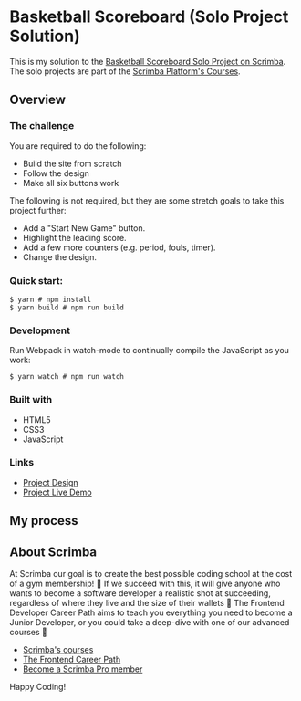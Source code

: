 # Basketball Scoreboard (Solo Project Solution)

This is my solution to the [Basketball Scoreboard Solo Project on Scrimba](https://scrimba.com/learn/learnjavascript/solo-project-basketball-scoreboard-cz9adVfP). The solo projects are part of the [Scrimba Platform's Courses](https://scrimba.com/allcourses).

## Overview

### The challenge

You are required to do the following:

- Build the site from scratch
- Follow the design
- Make all six buttons work

The following is not required, but they are some stretch goals to take this project further:

- Add a "Start New Game" button.
- Highlight the leading score.
- Add a few more counters (e.g. period, fouls, timer).
- Change the design.

### Quick start:

```
$ yarn # npm install
$ yarn build # npm run build
```

### Development

Run Webpack in watch-mode to continually compile the JavaScript as you work:

```
$ yarn watch # npm run watch
```

### Built with

- HTML5
- CSS3
- JavaScript

### Links

- [Project Design](https://www.figma.com/file/YC48MCx4frBFtYoz6rNJE6/Basketball-Scoreboard?node-id=0%3A1)
- [Project Live Demo](https://scrimba.com/scrim/cwGyNMfd)

## My process

## About Scrimba

At Scrimba our goal is to create the best possible coding school at the cost of a gym membership! 💜
If we succeed with this, it will give anyone who wants to become a software developer a realistic shot at succeeding, regardless of where they live and the size of their wallets 🎉
The Frontend Developer Career Path aims to teach you everything you need to become a Junior Developer, or you could take a deep-dive with one of our advanced courses 🚀

- [Scrimba's courses](https://scrimba.com/allcourses)
- [The Frontend Career Path](https://scrimba.com/learn/frontend)
- [Become a Scrimba Pro member](https://scrimba.com/pricing)

Happy Coding!
